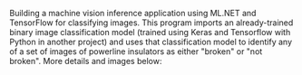 Building a machine vision inference application using ML.NET and TensorFlow for classifying images. This program imports an already-trained binary image classification model (trained using Keras and Tensorflow with Python in another project) and uses
that classification model to identify any of a set of images of powerline insulators as either "broken" or "not broken". More details and images below: 
